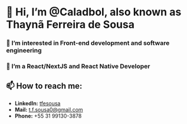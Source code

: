 # 👋 Hi, I’m @Caladbol, also known as **Thaynã Ferreira de Sousa**

### 👀 I’m interested in **Front-end development** and **software engineering**
### 🌱 I’m a **React/NextJS** and **React Native** Developer
<!--💞️ I’m looking to collaborate on ... -->
## 📫 How to reach me:
- **LinkedIn:** [tfesousa](https://www.linkedin.com/in/tfesousa/)
- **Mail:** t.f.sousa0@gmail.com
- **Phone:** +55 31 99130-3878

<!---
Caladbol/Caladbol is a ✨ special ✨ repository because its `README.md` (this file) appears on your GitHub profile.
You can click the Preview link to take a look at your changes.
--->
